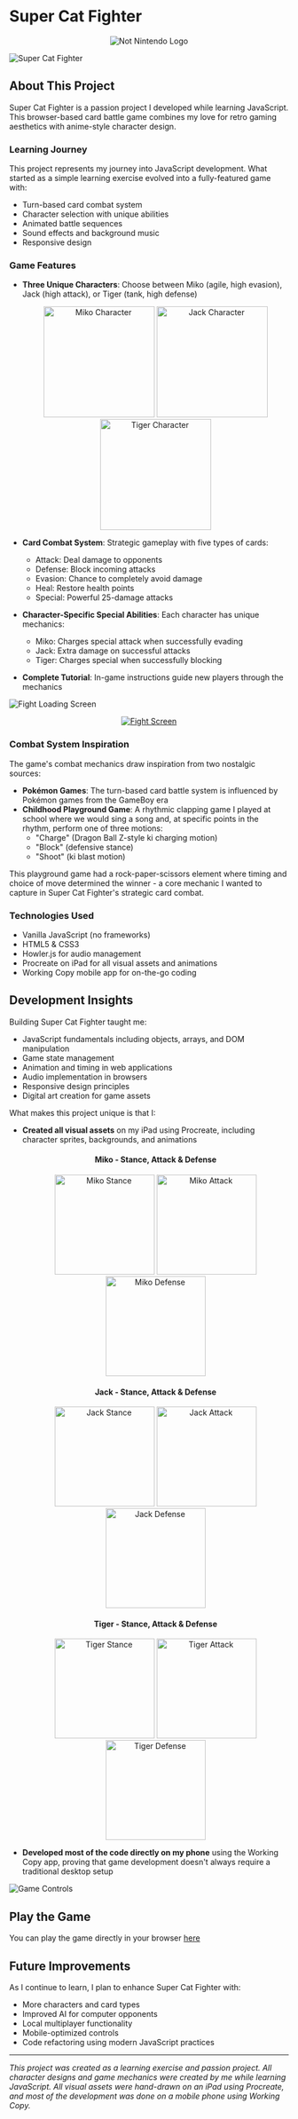 # Super Cat Fighter

<div align="center">
  <img src="IMG/Not_Nintendo2.gif" alt="Not Nintendo Logo" loop>
</div>

![Super Cat Fighter](IMG/start.png)

## About This Project

Super Cat Fighter is a passion project I developed while learning JavaScript. This browser-based card battle game combines my love for retro gaming aesthetics with anime-style character design.

### Learning Journey

This project represents my journey into JavaScript development. What started as a simple learning exercise evolved into a fully-featured game with:

- Turn-based card combat system
- Character selection with unique abilities
- Animated battle sequences
- Sound effects and background music
- Responsive design

### Game Features

- **Three Unique Characters**: Choose between Miko (agile, high evasion), Jack (high attack), or Tiger (tank, high defense)

  <div align="center">
    <img src="IMG/Miko.png" width="200" alt="Miko Character">
    <img src="IMG/Jack.png" width="200" alt="Jack Character">
    <img src="IMG/Tiger.png" width="200" alt="Tiger Character">
  </div>

- **Card Combat System**: Strategic gameplay with five types of cards:

  - Attack: Deal damage to opponents
  - Defense: Block incoming attacks
  - Evasion: Chance to completely avoid damage
  - Heal: Restore health points
  - Special: Powerful 25-damage attacks

- **Character-Specific Special Abilities**: Each character has unique mechanics:

  - Miko: Charges special attack when successfully evading
  - Jack: Extra damage on successful attacks
  - Tiger: Charges special when successfully blocking

- **Complete Tutorial**: In-game instructions guide new players through the mechanics

![Fight Loading Screen](IMG/fight-loading.png)

<div align="center">
  <a href="https://ibb.co/Kc4yvmzS"><img src="https://i.ibb.co/MywN095Q/fight-Screen.png" alt="Fight Screen" border="0"></a>
</div>

### Combat System Inspiration

The game's combat mechanics draw inspiration from two nostalgic sources:

- **Pokémon Games**: The turn-based card battle system is influenced by Pokémon games from the GameBoy era
- **Childhood Playground Game**: A rhythmic clapping game I played at school where we would sing a song and, at specific points in the rhythm, perform one of three motions:
  - "Charge" (Dragon Ball Z-style ki charging motion)
  - "Block" (defensive stance)
  - "Shoot" (ki blast motion)

This playground game had a rock-paper-scissors element where timing and choice of move determined the winner - a core mechanic I wanted to capture in Super Cat Fighter's strategic card combat.

### Technologies Used

- Vanilla JavaScript (no frameworks)
- HTML5 & CSS3
- Howler.js for audio management
- Procreate on iPad for all visual assets and animations
- Working Copy mobile app for on-the-go coding

## Development Insights

Building Super Cat Fighter taught me:

- JavaScript fundamentals including objects, arrays, and DOM manipulation
- Game state management
- Animation and timing in web applications
- Audio implementation in browsers
- Responsive design principles
- Digital art creation for game assets

What makes this project unique is that I:

- **Created all visual assets** on my iPad using Procreate, including character sprites, backgrounds, and animations

  <div align="center">
    <h4>Miko - Stance, Attack & Defense</h4>
    <img src="IMG/miko_stance.png" width="180" alt="Miko Stance">
    <img src="IMG/miko_atk.png" width="180" alt="Miko Attack">
    <img src="IMG/miko_def2.gif" width="180" alt="Miko Defense">
    
    <h4>Jack - Stance, Attack & Defense</h4>
    <img src="IMG/jack_stance.png" width="180" alt="Jack Stance">
    <img src="IMG/jack_atk.png" width="180" alt="Jack Attack">
    <img src="IMG/jack_def.png" width="180" alt="Jack Defense">
    
    <h4>Tiger - Stance, Attack & Defense</h4>
    <img src="IMG/tiger_stance.png" width="180" alt="Tiger Stance">
    <img src="IMG/tiger_atk.png" width="180" alt="Tiger Attack">
    <img src="IMG/tiger_def.png" width="180" alt="Tiger Defense">
  </div>

- **Developed most of the code directly on my phone** using the Working Copy app, proving that game development doesn't always require a traditional desktop setup

![Game Controls](IMG/gamepad.jpg)

## Play the Game

You can play the game directly in your browser [here](https://hyde-grey.github.io/Super-Cat-Fighter/)

## Future Improvements

As I continue to learn, I plan to enhance Super Cat Fighter with:

- More characters and card types
- Improved AI for computer opponents
- Local multiplayer functionality
- Mobile-optimized controls
- Code refactoring using modern JavaScript practices

---

_This project was created as a learning exercise and passion project. All character designs and game mechanics were created by me while learning JavaScript. All visual assets were hand-drawn on an iPad using Procreate, and most of the development was done on a mobile phone using Working Copy._
